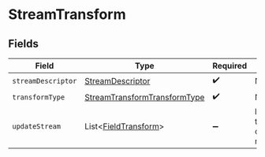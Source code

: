 # StreamTransform


## Fields

| Field                                                                               | Type                                                                                | Required                                                                            | Description                                                                         |
| ----------------------------------------------------------------------------------- | ----------------------------------------------------------------------------------- | ----------------------------------------------------------------------------------- | ----------------------------------------------------------------------------------- |
| `streamDescriptor`                                                                  | [StreamDescriptor](../../models/shared/StreamDescriptor.md)                         | :heavy_check_mark:                                                                  | N/A                                                                                 |
| `transformType`                                                                     | [StreamTransformTransformType](../../models/shared/StreamTransformTransformType.md) | :heavy_check_mark:                                                                  | N/A                                                                                 |
| `updateStream`                                                                      | List<[FieldTransform](../../models/shared/FieldTransform.md)>                       | :heavy_minus_sign:                                                                  | list of field transformations. order does not matter.                               |